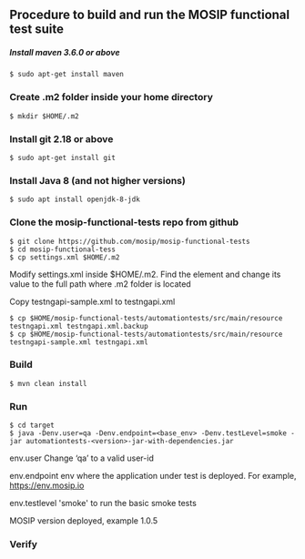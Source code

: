 ## Procedure to build and run the MOSIP functional test suite

##### Install maven 3.6.0 or above

	$ sudo apt-get install maven

### Create .m2 folder inside your home directory 

	$ mkdir $HOME/.m2
								
### Install git 2.18 or above

	$ sudo apt-get install git
            
### Install Java 8 (and not higher versions)

	$ sudo apt install openjdk-8-jdk
						
### Clone the mosip-functional-tests repo from github

	$ git clone https://github.com/mosip/mosip-functional-tests
	$ cd mosip-functional-tess
	$ cp settings.xml $HOME/.m2
	
Modify settings.xml inside $HOME/.m2.  Find the element <localRepository> and change its value to the full path where .m2 folder is located

Copy testngapi-sample.xml to testngapi.xml

	$ cp $HOME/mosip-functional-tests/automationtests/src/main/resource testngapi.xml testngapi.xml.backup
 	$ cp $HOME/mosip-functional-tests/automationtests/src/main/resource testngapi-sample.xml testngapi.xml

### Build 

	$ mvn clean install
	
### Run
	
	$ cd target
	$ java -Denv.user=qa -Denv.endpoint=<base_env> -Denv.testLevel=smoke -jar automationtests-<version>-jar-with-dependencies.jar

env.user 	 	Change ‘qa’ to a valid user-id

env.endpoint 	 	env where the application under test is deployed. For example, https://env.mosip.io

env.testlevel 		'smoke' to run the basic smoke tests

<version> 		MOSIP version deployed, example 1.0.5


### Verify

